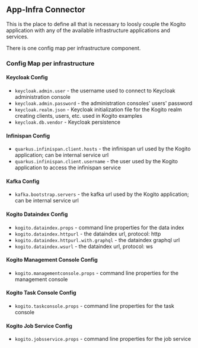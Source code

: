 ## App-Infra Connector

This is the place to define all that is necessary to loosly couple the Kogito application with
any of the available infrastructure applications and services.

There is one config map per infrastructure component.

### Config Map per infrastructure
#### Keycloak Config
- `keycloak.admin.user` - the username used to connect to Keycloak administration console
- `keycloak.admin.password` - the administration consoles' users' password
- `keycloak.realm.json` - Keycloak initialization file for the Kogito realm creating clients, users, etc. used in Kogito examples
- `keycloak.db.vendor` - Keycloak persistence
#### Infinispan Config
- `quarkus.infinispan.client.hosts` - the infinispan url used by the Kogito application; can be internal service url
- `quarkus.infinispan.client.username` - the user used by the Kogito application to access the infinispan service
#### Kafka Config
- `kafka.bootstrap.servers` - the kafka url used by the Kogito application; can be internal service url
#### Kogito Dataindex Config
- `kogito.dataindex.props` - command line properties for the data index
- `kogito.dataindex.httpurl` - the dataindex url, protocol: http
- `kogito.dataindex.httpurl.with.graphql` - the dataindex graphql url
- `kogito.dataindex.wsurl` - the dataindex url, protocol: ws
#### Kogito Management Console Config
- `kogito.managementconsole.props` - command line properties for the management console
#### Kogito Task Console Config
- `kogito.taskconsole.props` - command line properties for the task console
#### Kogito Job Service Config
- `kogito.jobsservice.props` - command line properties for the job service 